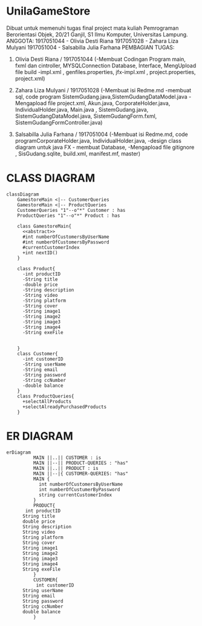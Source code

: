 # UnilaGameStore
Dibuat untuk memenuhi tugas final project mata kuliah Pemrograman Berorientasi Objek, 20/21 Ganjil, S1 Ilmu Komputer, Universitas Lampung.
ANGGOTA:
1917051044 - Olivia Desti Riana
1917051028 - Zahara Liza Mulyani
1917051004 - Salsabilla Julia Farhana
PEMBAGIAN TUGAS:
1. Olivia Desti Riana / 1917051044 
(-Membuat Codingan Program main, fxml dan cintroller, MYSQLConnection Database, Interface,  MengUpload file  build
-impl.xml ,  genfiles.properties, jfx-impl.xml , project.properties, project.xml)


2. Zahara Liza Mulyani / 1917051028 
(-Membuat isi Redme.md -membuat sql, code program 
SistemGudang.java,SistemGudangDataModel.java 
-Mengapload file project.xml, Akun.java, CorporateHolder.java, IndividualHolder.java,  Main.java , SistemGudang.java, SistemGudangDataModel.java, SistemGudangForm.fxml, SistemGudangFormController.java)


3. Salsabilla Julia Farhana / 1917051004 
(-Membuat isi Redme.md, code programCorporateHolder.java, IndividualHolder.java, -design class diagram untuk java FX - membuat Database, 
-Mengapload file gitignore , SisGudang.sqlite,  build.xml,   manifest.mf, master)

# CLASS DIAGRAM
```mermaid
classDiagram
    GamestoreMain <|-- CustomerQueries
    GamestoreMain <|-- ProductQueries
    CustomerQueries "1"--o"*" Customer : has
    ProductQueries "1"--o"*" Product : has
    
    class GamestoreMain{
      <<abstract>>
      #int numberOfCustomersByUserName
      #int numberOfCustomersByPassword
      #currentCustomerIndex
      +int nextID()
    }
    
    class Product{
      -int productID
      -String title
      -double price
      -String description
      -String video
      -String platform
      -String cover
      -String image1
      -String image2
      -String image3
      -String image4
      -String exeFile


    }
    class Customer{
      -int customerID
      -String userName
      -String email
      -String password
      -String ccNumber
      -double balance
    }
    class ProductQueries{
      +selectAllProducts
      +selectAlreadyPurchasedProducts
    }
```

# ER DIAGRAM
```mermaid
erDiagram
          MAIN ||..|| CUSTOMER : is
          MAIN ||--|| PRODUCT-QUERIES : "has"
          MAIN ||..|| PRODUCT : is
          MAIN ||--|{ CUSTOMER-QUERIES: "has"
          MAIN {
            int numberOfCustomersByUserName
            int numberOfCustumerByPassword
            string currentCustomerIndex
          }
          PRODUCT{
       int productID
      String title
      double price
      String description
      String video
      String platform
      String cover
      String image1
      String image2
      String image3
      String image4
      String exeFile
          }
          CUSTOMER{
           int customerID
      String userName
      String email
      String password
      String ccNumber
      double balance
          }
```
